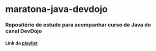 # maratona-java-devdojo
### Repositório de estudo para acompanhar curso de Java do canal DevDojo
#### Link da <a href="https://www.youtube.com/playlist?list=PL62G310vn6nFIsOCC0H-C2infYgwm8SWW">playlist</a>